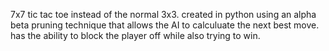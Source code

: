 7x7 tic tac toe instead of the normal 3x3. 
created in python using an alpha beta pruning technique that allows the AI to calculuate the next best move. 
has the ability to block the player off while also trying to win.
